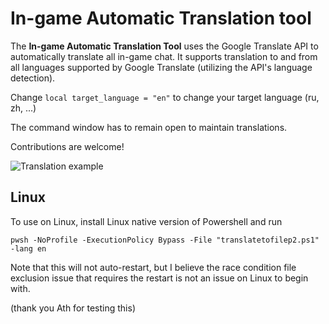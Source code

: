 # In-game Automatic Translation tool

The **In-game Automatic Translation Tool** uses the Google Translate API to automatically translate all in-game chat. 
It supports translation to and from all languages supported by Google Translate (utilizing the API's language detection).

Change `local target_language = "en"` to change your target language (ru, zh, ...)

The command window has to remain open to maintain translations.

Contributions are welcome!

![Translation example](https://i.imgur.com/0ao0UTs.png)

## Linux

To use on Linux, install Linux native version of Powershell and run

`pwsh -NoProfile -ExecutionPolicy Bypass -File "translatetofilep2.ps1" -lang en`

Note that this will not auto-restart, but I believe the race condition file exclusion issue that requires the restart is not an issue on Linux to begin with.

(thank you Ath for testing this)
